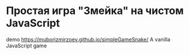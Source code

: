 # Простая игра "Змейка" на чистом JavaScript
demo https://muborizmirzoev.github.io/simpleGameSnake/
A vanilla JavaScript game
